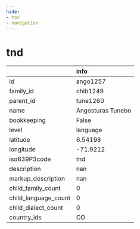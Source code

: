 ```yaml
---
hide:
- toc
- navigation
---
```

# tnd
|                      | info              |
|:---------------------|:------------------|
| id                   | ango1257          |
| family_id            | chib1249          |
| parent_id            | tune1260          |
| name                 | Angosturas Tunebo |
| bookkeeping          | False             |
| level                | language          |
| latitude             | 6.54198           |
| longitude            | -71.9212          |
| iso639P3code         | tnd               |
| description          | nan               |
| markup_description   | nan               |
| child_family_count   | 0                 |
| child_language_count | 0                 |
| child_dialect_count  | 0                 |
| country_ids          | CO                |